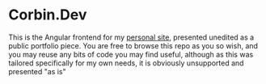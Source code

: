 # Corbin.Dev

This is the Angular frontend for my [personal site](https://www:corbin.dev), presented unedited as a public portfolio piece. You are free to browse this repo as you so wish, and you may reuse any bits of code you may find useful, although as this was tailored specifically for my own needs, it is obviously unsupported and presented "as is"
